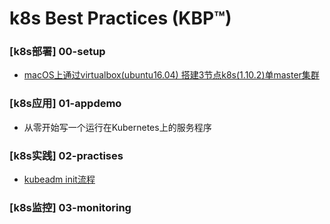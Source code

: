 # k8s Best Practices (KBP™)

### [k8s部署] 00-setup
   - [macOS上通过virtualbox(ubuntu16.04) 搭建3节点k8s(1.10.2)单master集群](00-setup/00_install_k8s_1.10.2_by_ubuntu16.04.md)

### [k8s应用] 01-appdemo
   - 从零开始写一个运行在Kubernetes上的服务程序

### [k8s实践] 02-practises
   - [kubeadm init流程](02-practises/00_kubeadm_init.md)

### [k8s监控] 03-monitoring
